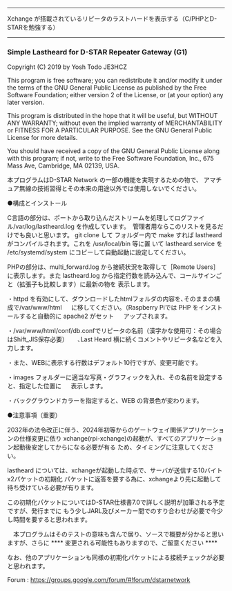 ***************************************************************************************
   Xchange が搭載されているリピータのラストハードを表示する（C/PHPとD-STARを勉強する）
***************************************************************************************

<h3>Simple Lastheard for D-STAR Repeater Gateway (G1)</h3>
Copyright (C) 2019 by Yosh Todo JE3HCZ

  This program is free software; you can redistribute it and/or modify
  it under the terms of the GNU General Public License as published by
  the Free Software Foundation; either version 2 of the License, or
  (at your option) any later version.

  This program is distributed in the hope that it will be useful,
  but WITHOUT ANY WARRANTY; without even the implied warranty of
  MERCHANTABILITY or FITNESS FOR A PARTICULAR PURPOSE.  See the
  GNU General Public License for more details.

  You should have received a copy of the GNU General Public License
  along with this program; if not, write to the Free Software
  Foundation, Inc., 675 Mass Ave, Cambridge, MA 02139, USA.

  本プログラムはD-STAR Network の一部の機能を実現するための物で、
  アマチュア無線の技術習得とその本来の用途以外では使用しないでください。


●構成とインストール

  C言語の部分は、ポートから取り込んだストリームを処理してログファイル/var/log/lastheard.log
  を作成しています。　管理者用ならこのリストを見るだけでも良いと思います。  git clone して
  フォルダー内で make すれば lastheard がコンパイルされます。これを /usr/local/bin 等に置
  いて lastheard.service を /etc/systemd/system にコピーして自動起動に設定してください。
	
  PHPの部分は、multi_forward.log から接続状況を取得して［Remote Users］に表示します。また
  lastheard.log から指定行数を読み込んで、コールサインごと（拡張子も比較します）に最新の物を
  表示します。

  ・httpd を有効にして、ダウンロードしたhtmlフォルダの内容を､そのままの構成で/var/www/html
　  に移してください。（Raspberry Piでは PHP をインストールすると自動的に apache2 がセット
　  アップされます。

  ・/var/www/html/conf/db.confでリピータの名前（漢字かな使用可：その場合はShift_JIS保存必要）
　  ､Last Heard 横に続くコメントやリピータ名などを入力します。　

  ・また、WEBに表示する行数はデフォルト10行ですが、変更可能です。

  ・images フォルダーに適当な写真・グラフィックを入れ、その名前を設定すると、指定した位置に
　  表示します。

  ・バックグラウンドカラーを指定すると、WEB の背景色が変わります。


●注意事項（重要）

  2032年の法令改正に伴う、2024年初等からのゲートウェイ関係アプリケーションの仕様変更に依り
  xchange(rpi-xchange)の起動が、すべてのアプリケーション起動後安定してからになる必要が有る
  ため、タイミングに注意してください。

  lastheard については、xchangeが起動した時点で、サーバが送信する10バイトx2パケットの初期化
  パケットに返答を要する為に、xchangeより先に起動して待ち受けている必要が有ります。

  この初期化パケットについてはD-STAR仕様書7.0で詳しく説明が加筆される予定ですが、発行までに
  もう少しJARL及びメーカー間でのすり合わせが必要で今少し時間を要すると思われます。

　本プログラムはそのテストの意味も含んで居り、ソースで概要が分かると思いますが、さらに
  **** 変更される可能性もありますので、ご留意ください ****

  なお、他のアプリケーションも同様の初期化パケットによる接続チェックが必要と思われます。

  Forum : https://groups.google.com/forum/#!forum/dstarnetwork
